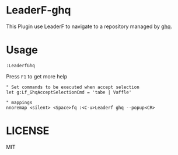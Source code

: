 # LeaderF-ghq

This Plugin use LeaderF to navigate to a repository managed by [ghq](https://github.com/motemen/ghq).

# Usage
```
:LeaderfGhq
```
Press `F1` to get more help


```vim
" Set commands to be executed when accept selection
let g:Lf_GhqAcceptSelectionCmd = 'tabe | Vaffle'

" mappings
nnoremap <silent> <Space>fq :<C-u>Leaderf ghq --popup<CR>
```

# LICENSE
MIT
